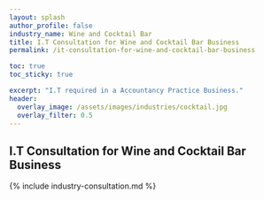 ```yaml
---
layout: splash 
author_profile: false 
industry_name: Wine and Cocktail Bar
title: I.T Consultation for Wine and Cocktail Bar Business
permalink: /it-consultation-for-wine-and-cocktail-bar-business

toc: true
toc_sticky: true

excerpt: "I.T required in a Accountancy Practice Business."
header:
  overlay_image: /assets/images/industries/cocktail.jpg
  overlay_filter: 0.5 
---
```


## I.T Consultation for Wine and Cocktail Bar Business

{% include industry-consultation.md %}

